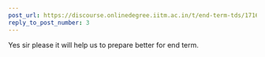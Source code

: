 ```yaml
---
post_url: https://discourse.onlinedegree.iitm.ac.in/t/end-term-tds/171668/6
reply_to_post_number: 3
---
```

Yes sir please it will help us to prepare better for end term.